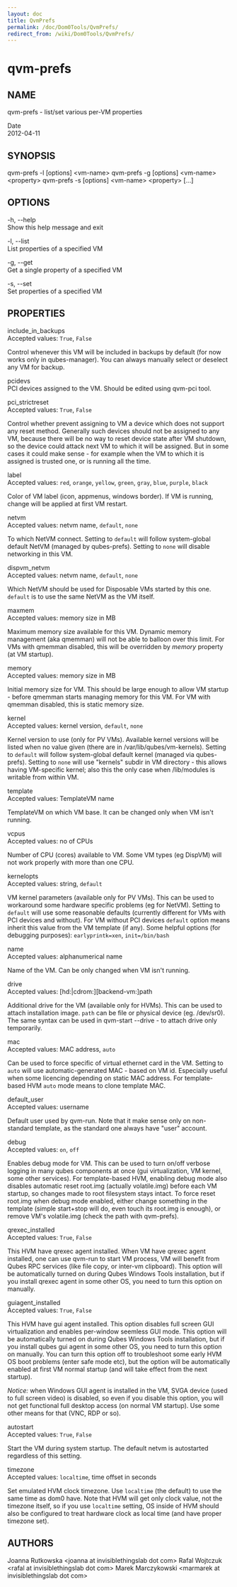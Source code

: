 ```yaml
---
layout: doc
title: QvmPrefs
permalink: /doc/Dom0Tools/QvmPrefs/
redirect_from: /wiki/Dom0Tools/QvmPrefs/
---
```


qvm-prefs
=========

NAME
----

qvm-prefs - list/set various per-VM properties

Date  
2012-04-11

SYNOPSIS
--------

qvm-prefs -l [options] \<vm-name\>
qvm-prefs -g [options] \<vm-name\> \<property\>
qvm-prefs -s [options] \<vm-name\> \<property\> [...]

OPTIONS
-------

-h, --help  
Show this help message and exit

-l, --list  
List properties of a specified VM

-g, --get  
Get a single property of a specified VM

-s, --set  
Set properties of a specified VM

PROPERTIES
----------

include\_in\_backups  
Accepted values: `True`, `False`

Control whenever this VM will be included in backups by default (for now works only in qubes-manager). You can always manually select or deselect any VM for backup.

pcidevs  
PCI devices assigned to the VM. Should be edited using qvm-pci tool.

pci\_strictreset  
Accepted values: `True`, `False`

Control whether prevent assigning to VM a device which does not support any reset method. Generally such devices should not be assigned to any VM, because there will be no way to reset device state after VM shutdown, so the device could attack next VM to which it will be assigned. But in some cases it could make sense - for example when the VM to which it is assigned is trusted one, or is running all the time.

label  
Accepted values: `red`, `orange`, `yellow`, `green`, `gray`, `blue`, `purple`, `black`

Color of VM label (icon, appmenus, windows border). If VM is running, change will be applied at first VM restart.

netvm  
Accepted values: netvm name, `default`, `none`

To which NetVM connect. Setting to `default` will follow system-global default NetVM (managed by qubes-prefs). Setting to `none` will disable networking in this VM.

dispvm\_netvm  
Accepted values: netvm name, `default`, `none`

Which NetVM should be used for Disposable VMs started by this one. `default` is to use the same NetVM as the VM itself.

maxmem  
Accepted values: memory size in MB

Maximum memory size available for this VM. Dynamic memory management (aka qmemman) will not be able to balloon over this limit. For VMs with qmemman disabled, this will be overridden by *memory* property (at VM startup).

memory  
Accepted values: memory size in MB

Initial memory size for VM. This should be large enough to allow VM startup - before qmemman starts managing memory for this VM. For VM with qmemman disabled, this is static memory size.

kernel  
Accepted values: kernel version, `default`, `none`

Kernel version to use (only for PV VMs). Available kernel versions will be listed when no value given (there are in /var/lib/qubes/vm-kernels). Setting to `default` will follow system-global default kernel (managed via qubes-prefs). Setting to `none` will use "kernels" subdir in VM directory - this allows having VM-specific kernel; also this the only case when /lib/modules is writable from within VM.

template  
Accepted values: TemplateVM name

TemplateVM on which VM base. It can be changed only when VM isn't running.

vcpus  
Accepted values: no of CPUs

Number of CPU (cores) available to VM. Some VM types (eg DispVM) will not work properly with more than one CPU.

kernelopts  
Accepted values: string, `default`

VM kernel parameters (available only for PV VMs). This can be used to workaround some hardware specific problems (eg for NetVM). Setting to `default` will use some reasonable defaults (currently different for VMs with PCI devices and without). For VM without PCI devices `default` option means inherit this value from the VM template (if any). Some helpful options (for debugging purposes): `earlyprintk=xen`, `init=/bin/bash`

name  
Accepted values: alphanumerical name

Name of the VM. Can be only changed when VM isn't running.

drive  
Accepted values: [hd:|cdrom:][backend-vm:]path

Additional drive for the VM (available only for HVMs). This can be used to attach installation image. `path` can be file or physical device (eg. /dev/sr0). The same syntax can be used in qvm-start --drive - to attach drive only temporarily.

mac  
Accepted values: MAC address, `auto`

Can be used to force specific of virtual ethernet card in the VM. Setting to `auto` will use automatic-generated MAC - based on VM id. Especially useful when some licencing depending on static MAC address. For template-based HVM `auto` mode means to clone template MAC.

default\_user  
Accepted values: username

Default user used by qvm-run. Note that it make sense only on non-standard template, as the standard one always have "user" account.

debug  
Accepted values: `on`, `off`

Enables debug mode for VM. This can be used to turn on/off verbose logging in many qubes components at once (gui virtualization, VM kernel, some other services). For template-based HVM, enabling debug mode also disables automatic reset root.img (actually volatile.img) before each VM startup, so changes made to root filesystem stays intact. To force reset root.img when debug mode enabled, either change something in the template (simple start+stop will do, even touch its root.img is enough), or remove VM's volatile.img (check the path with qvm-prefs).

qrexec\_installed  
Accepted values: `True`, `False`

This HVM have qrexec agent installed. When VM have qrexec agent installed, one can use qvm-run to start VM process, VM will benefit from Qubes RPC services (like file copy, or inter-vm clipboard). This option will be automatically turned on during Qubes Windows Tools installation, but if you install qrexec agent in some other OS, you need to turn this option on manually.

guiagent\_installed  
Accepted values: `True`, `False`

This HVM have gui agent installed. This option disables full screen GUI virtualization and enables per-window seemless GUI mode. This option will be automatically turned on during Qubes Windows Tools installation, but if you install qubes gui agent in some other OS, you need to turn this option on manually. You can turn this option off to troubleshoot some early HVM OS boot problems (enter safe mode etc), but the option will be automatically enabled at first VM normal startup (and will take effect from the next startup).

*Notice:* when Windows GUI agent is installed in the VM, SVGA device (used to full screen video) is disabled, so even if you disable this option, you will not get functional full desktop access (on normal VM startup). Use some other means for that (VNC, RDP or so).

autostart  
Accepted values: `True`, `False`

Start the VM during system startup. The default netvm is autostarted regardless of this setting.

timezone  
Accepted values: `localtime`, time offset in seconds

Set emulated HVM clock timezone. Use `localtime` (the default) to use the same time as dom0 have. Note that HVM will get only clock value, not the timezone itself, so if you use `localtime` setting, OS inside of HVM should also be configured to treat hardware clock as local time (and have proper timezone set).

AUTHORS
-------

Joanna Rutkowska \<joanna at invisiblethingslab dot com\>
Rafal Wojtczuk \<rafal at invisiblethingslab dot com\>
Marek Marczykowski \<marmarek at invisiblethingslab dot com\>
